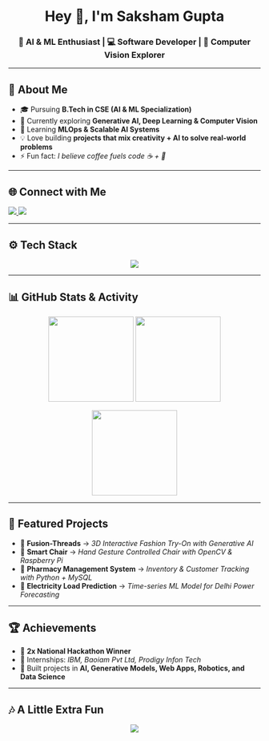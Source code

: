 <h1 align="center">Hey 👋, I'm Saksham Gupta</h1>
<h3 align="center">🚀 AI & ML Enthusiast | 💻 Software Developer | 🤖 Computer Vision Explorer</h3>

---

## 🌟 About Me  
- 🎓 Pursuing **B.Tech in CSE (AI & ML Specialization)**  
- 🔭 Currently exploring **Generative AI, Deep Learning & Computer Vision**  
- 🌱 Learning **MLOps & Scalable AI Systems**  
- 💡 Love building **projects that mix creativity + AI to solve real-world problems**  
- ⚡ Fun fact: *I believe coffee fuels code ☕ + 🚀*  

---

## 🌐 Connect with Me  
<p align="left">
<a href="https://www.linkedin.com/in/saksham-gupta-643122289" target="blank">
  <img src="https://img.shields.io/badge/LinkedIn-%230077B5.svg?&style=for-the-badge&logo=linkedin&logoColor=white" />
</a>
<a href="mailto:sakshamgupta0531@gmail.com">
  <img src="https://img.shields.io/badge/Gmail-D14836?&style=for-the-badge&logo=gmail&logoColor=white" />
</a>
</p>

---

## ⚙️ Tech Stack  

<p align="center">
<img src="https://skillicons.dev/icons?i=java,python,numpy,pandas,matplotlib,sklearn,plotly,git,github,html,css,js" />
</p>

---

## 📊 GitHub Stats & Activity  

<p align="center">
<img src="https://github-readme-stats.vercel.app/api?username=Saksham-Gupta0531&show_icons=true&theme=radical" height="170"/>
<img src="https://github-readme-streak-stats.herokuapp.com/?user=Saksham-Gupta0531&theme=radical" height="170"/>
</p>

<p align="center">
<img src="https://github-readme-stats.vercel.app/api/top-langs/?username=Saksham-Gupta0531&layout=compact&theme=radical" height="170"/>
</p>

---

## 🚀 Featured Projects  
- 🎨 **Fusion-Threads** → *3D Interactive Fashion Try-On with Generative AI*  
- 🤖 **Smart Chair** → *Hand Gesture Controlled Chair with OpenCV & Raspberry Pi*  
- 💊 **Pharmacy Management System** → *Inventory & Customer Tracking with Python + MySQL*  
- 🔮 **Electricity Load Prediction** → *Time-series ML Model for Delhi Power Forecasting*  

---

## 🏆 Achievements  
- 🥇 **2x National Hackathon Winner**  
- 💼 Internships: *IBM, Baoiam Pvt Ltd, Prodigy Infon Tech*  
- 🚀 Built projects in **AI, Generative Models, Web Apps, Robotics, and Data Science**  

---

## 🎶 A Little Extra Fun  
<p align="center">
  <img src="https://readme-typing-svg.herokuapp.com?size=22&duration=4000&color=FF5733&center=true&vCenter=true&width=500&lines=Machine+Learning+Explorer;Generative+AI+Creator;Full+Stack+Developer;Hackathon+Winner+🏆;Always+Learning+New+Things!">
</p>
